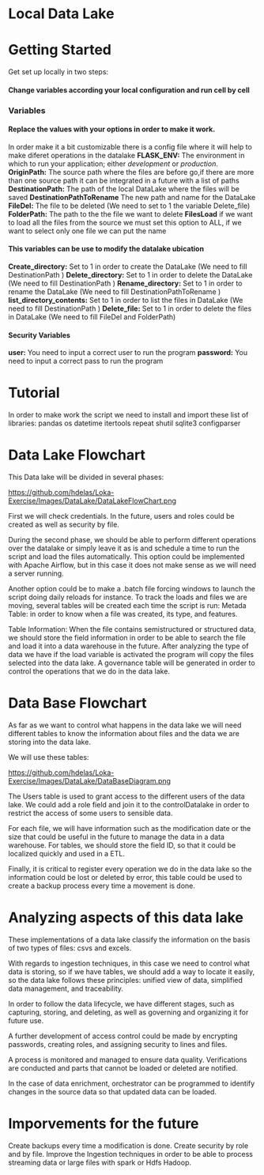  # Local Data Lake #



# Getting Started #
 
 Get set up locally in two steps:

#### Change variables according your local configuration and run cell by cell ####

### Variables ### 

#### Replace the values with your options in order to make it work. ####
In order make it a bit customizable there is a config file where it will help to make diferet operations in the datalake
**FLASK_ENV:** The environment in which to run your application; either *development* or *production*.
**OriginPath:** The source path where the files are before go,if there are more than one source path it can be integrated in a future with a list of paths 
**DestinationPath:** The path of the local DataLake where the files will be saved
**DestinationPathToRename** The new path and name for the DataLake 
**FileDel:** The file to be deleted (We need to set to 1 the variable Delete_file)
**FolderPath:** The path to the the file we want to delete
**FilesLoad**  if we want to load all the files from the source we must set this option to ALL, if we want to select only one file we can put the name 

#### This variables can be use to modify the datalake ubication ####
**Create_directory:** Set to 1 in order to create the DataLake (We need to fill DestinationPath )
**Delete_directory:** Set to 1 in order to delete the DataLake (We need to fill DestinationPath )
**Rename_directory:** Set to 1 in order to rename the DataLake (We need to fill DestinationPathToRename )
**list_directory_contents:** Set to 1 in order to list the files in DataLake (We need to fill DestinationPath )
**Delete_file:**  Set to 1 in order to delete the files in DataLake (We need to fill FileDel and  FolderPath)

#### Security Variables ####
**user:** You need to input a correct user to run the program
**password:** You need to input a correct pass to run the program

# Tutorial #

In order to make work the script we need to install and import these list of libraries:
pandas
os
datetime
itertools
repeat
shutil
sqlite3
configparser


# Data Lake Flowchart #

This Data lake will be divided in several phases: 


https://github.com/hdelas/Loka-Exercise/Images/DataLake/DataLakeFlowChart.png


First we will check credentials. In the future, users and roles could be created as well as security by file.

During the second phase, we should be able to perform different operations over the datalake or simply leave it as is and schedule a time to run the script and load the files automatically. This option could be implemented with Apache Airflow, but in this case it does not make sense as we will need a server running.

Another option could be to make a .batch file forcing windows to launch the script doing daily reloads for instance.
To track the loads and files we are moving, several tables will be created each time the script is run: Metada Table: in order to know when a file was created, its type, and features.

Table Information: When the file contains semistructured or structured data, we should store the field information in order to be able to search the file and load it into a data warehouse in the future.
After analyzing the type of data we have if the load variable is activated the program will copy the files selected into the data lake. A governance table will be generated in order to control the operations that we do in the data lake.


# Data Base Flowchart #

As far as we want to control what happens in the data lake we will need different tables to know the information about files and the data we are storing into the data lake.

We will use these tables:

https://github.com/hdelas/Loka-Exercise/Images/DataLake/DataBaseDiagram.png

The Users table is used to grant access to the different users of the data lake. We could add a role field and join it to the controlDatalake in order to restrict the access of some users to sensible data.

For each file, we will have information such as the modification date or the size that could be useful in the future to manage the data in a data warehouse. For tables, we should store the field ID, so that it could be localized quickly and used in a ETL.

Finally, it is critical to register every operation we do in the data lake so the information could be lost or deleted by error, this table could be used to create a backup process every time a movement is done.

# Analyzing aspects of this data lake #

These implementations of a data lake classify the information on the basis of two types of files: csvs and excels.

With regards to ingestion techniques, in this case we need to control what data is storing, so if we have tables, we should add a way to locate it easily, so the data lake follows these principles: unified view of data, simplified data management, and traceability.

In order to follow the data lifecycle, we have different stages, such as capturing, storing, and deleting, as well as governing and organizing it for future use.

A further development of access control could be made by encrypting passwords, creating roles, and assigning security to lines and files.

A process is monitored and managed to ensure data quality. Verifications are conducted and parts that cannot be loaded or deleted are notified.

In the case of data enrichment, orchestrator can be programmed to identify changes in the source data so that updated data can be loaded.

# Imporvements for the future #

Create backups every time a modification is done.
Create security by role and by file.
Improve the Ingestion techniques in order to be able to process streaming data or large files with spark or Hdfs Hadoop.
